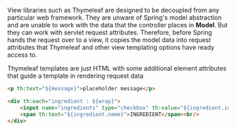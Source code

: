 View libraries such as Thymeleaf are designed to be decoupled from any particular web framework. They are unware of Spring's model abstraction and are unable to work with the data that the controller places in **Model**. But they can work with servlet request attributes. Therefore, before Spring hands the request over to a view, it copies the model data into request attributes that Thymeleaf and other view templating options have ready access to.

Thymeleaf templates are just HTML with some additional element attributes that guide a template in rendering request data

```html
<p th:text="${message}">placeholder message</p>
```

```html
<div th:each="ingredient : ${wrap}">
	<input name="ingredients" type="checkbox" th:value="${ingredient.id}" />
	<span th:text="${ingredient.name}">INGREDIENT</span><br/>
</div>
```